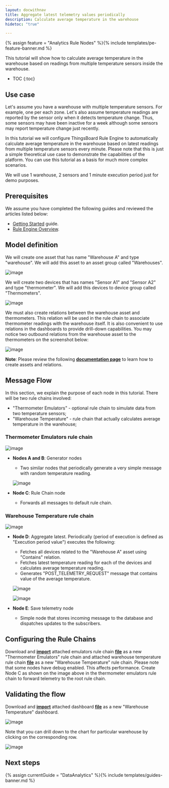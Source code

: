 ```yaml
---
layout: docwithnav
title: Aggregate latest telemetry values periodically
description: Calculate average temperature in the warehouse
hidetoc: "true"

---
```


{% assign feature = "Analytics Rule Nodes" %}{% include templates/pe-feature-banner.md %}

This tutorial will show how to calculate average temperature in the warehouse based on readings from multiple temperature sensors inside the warehouse. 

* TOC
{:toc}

## Use case

Let's assume you have a warehouse with multiple temperature sensors. For example, one per each zone. Let's also assume temperature readings are reported by the sensor only when it detects temperature change.
Thus, some sensors may have been inactive for a week although some sensors may report temperature change just recently. 

In this tutorial we will configure ThingsBoard Rule Engine to automatically calculate average temperature in the warehouse based on latest readings from multiple temperature sensors every minute.
Please note that this is just a simple theoretical use case to demonstrate the capabilities of the platform. You can use this tutorial as a basis for much more complex scenarios.


We will use 1 warehouse, 2 sensors and 1 minute execution period just for demo purposes.    

## Prerequisites 

We assume you have completed the following guides and reviewed the articles listed below:

  * [Getting Started](/docs/getting-started-guides/helloworld/) guide.
  * [Rule Engine Overview](/docs/user-guide/rule-engine-2-0/overview/).
  
## Model definition
  
We will create one asset that has name "Warehouse A" and type "warehouse". We will add this asset to an asset group called "Warehouses".

![image](https://img.thingsboard.io/user-guide/rule-engine-2-0/tutorials/aggregation-latest/add-asset.png)

We will create two devices that has names "Sensor A1" and "Sensor A2" and type "thermometer". We will add this devices to device group called "Thermometers".

![image](https://img.thingsboard.io/user-guide/rule-engine-2-0/tutorials/aggregation-latest/add-meters.png)

We must also create relations between the warehouse asset and thermometers. This relation will be used in the rule chain to associate thermometer readings with the warehouse itself. 
It is also convenient to use relations in the dashboards to provide drill-down capabilities. You may notice two outbound relations from the warehouse asset to the thermometers on the screenshot below:
 
![image](https://img.thingsboard.io/user-guide/rule-engine-2-0/tutorials/aggregation-latest/add-relations.png)

**Note**: Please review the following [**documentation page**](/docs/user-guide/entities-and-relations/) to learn how to create assets and relations.

## Message Flow

In this section, we explain the purpose of each node in this tutorial. There will be two rule chains involved:

  * "Thermometer Emulators" - optional rule chain to simulate data from two temperature sensors; 
  * "Warehouse Temperature" - rule chain that actually calculates average temperature in the warehouse;
   

### Thermometer Emulators rule chain

![image](https://img.thingsboard.io/user-guide/rule-engine-2-0/tutorials/aggregation-latest/emulator-rule-chain.png)

  * **Nodes A and B**: Generator nodes
  
    * Two similar nodes that periodically generate a very simple message with random temperature reading.
    
    ![image](https://img.thingsboard.io/user-guide/rule-engine-2-0/tutorials/aggregation-latest/nodes-a-and-b.png)
    
  * **Node C**: Rule Chain node

    * Forwards all messages to default rule chain.
        
### Warehouse Temperature rule chain

![image](https://img.thingsboard.io/user-guide/rule-engine-2-0/tutorials/aggregation-latest/aggregation-rule-chain.png)

  * **Node D**: Aggregate latest. Periodically (period of execution is defined as "Execution period value") executes the following:
  
    *  Fetches all devices related to the "Warehouse A" asset using "Contains" relation.
    *  Fetches latest temperature reading for each of the devices and calculates average temperature reading.
    *  Generates "POST_TELEMETRY_REQUEST" message that contains value of the average temperature.
    
    ![image](https://img.thingsboard.io/user-guide/rule-engine-2-0/tutorials/aggregation-latest/node-d-part1.png)
    
    ![image](https://img.thingsboard.io/user-guide/rule-engine-2-0/tutorials/aggregation-latest/node-d-part2.png)
    
    
  * **Node E**: Save telemetry node
   
    * Simple node that stores incoming message to the database and dispatches updates to the subscribers.
         

## Configuring the Rule Chains

Download and [**import**](/docs/user-guide/ui/rule-chains/#rule-chains-importexport) attached emulators rule chain [**file**](/docs/user-guide/rule-engine-2-0/pe/tutorials/thermometer_emulators.json) as a new "Thermometer Emulators" rule chain and 
attached warehouse temperature rule chain [**file**](/docs/user-guide/rule-engine-2-0/pe/tutorials/warehouse_temperature.json) as a new "Warehouse Temperature" rule chain. 
Please note that some nodes have debug enabled. This affects performance. Create Node C as shown on the image above in the thermometer emulators rule chain to forward telemetry to the root rule chain.

## Validating the flow

Download and [**import**](/docs/user-guide/ui/dashboards/#iot-dashboard-importexport) attached dashboard [**file**](/docs/user-guide/rule-engine-2-0/pe/tutorials/warehouse_thermometers.json) as a new "Warehouse Temperature" dashboard.

![image](https://img.thingsboard.io/user-guide/rule-engine-2-0/tutorials/aggregation-latest/dashboard-part1.png)

Note that you can drill down to the chart for particular warehouse by clicking on the corresponding row.

![image](https://img.thingsboard.io/user-guide/rule-engine-2-0/tutorials/aggregation-latest/dashboard-part2.png)

## Next steps

{% assign currentGuide = "DataAnalytics" %}{% include templates/guides-banner.md %}

 






